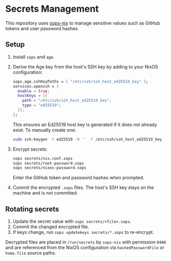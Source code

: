 # Secrets Management

This repository uses [sops-nix](https://github.com/Mic92/sops-nix) to manage sensitive
values such as GitHub tokens and user password hashes.

## Setup

1. Install `sops` and `age`.
2. Derive the Age key from the host's SSH key by adding to your NixOS configuration:

   ```nix
   sops.age.sshKeyPaths = [ "/etc/ssh/ssh_host_ed25519_key" ];
   services.openssh = {
     enable = true;
     hostKeys = [{
       path = "/etc/ssh/ssh_host_ed25519_key";
       type = "ed25519";
     }];
   };
   ```

   This ensures an Ed25519 host key is generated if it does not already exist.
   To manually create one:

   ```bash
   sudo ssh-keygen -t ed25519 -N '' -f /etc/ssh/ssh_host_ed25519_key
   ```

3. Encrypt secrets:

   ```bash
   sops secrets/nix.conf.sops
   sops secrets/root-password.sops
   sops secrets/nixos-password.sops
   ```

   Enter the GitHub token and password hashes when prompted.
4. Commit the encrypted `.sops` files. The host's SSH key stays on the machine and is not committed.

## Rotating secrets

1. Update the secret value with `sops secrets/<file>.sops`.
2. Commit the changed encrypted file.
3. If keys change, run `sops updatekeys secrets/*.sops` to re-encrypt.

Decrypted files are placed in `/run/secrets` by `sops-nix` with permission `0400`
and are referenced from the NixOS configuration via `hashedPasswordFile` or
`home.file` source paths.
